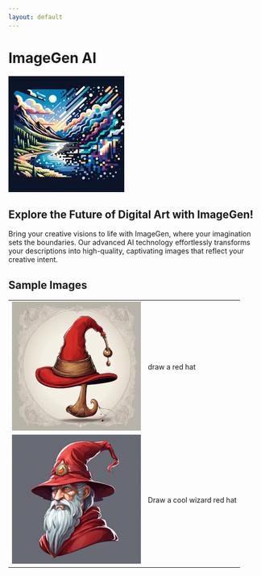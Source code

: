 ```yaml
---
layout: default
---
```


# ImageGen AI

![ImageGen AI Logo!](./logo.webp "ImageGen AI Logo")


## Explore the Future of Digital Art with ImageGen!

Bring your creative visions to life with ImageGen, where your imagination sets the boundaries. Our advanced AI technology effortlessly transforms your descriptions into high-quality,
captivating images that reflect your creative intent.
    
## Sample Images
<table>
    <tr>
        <td> <img src="./assets/images/sample_hat_256.png"> </td>
        <td>draw a red hat</td> 
    </tr>
    <tr>
        <td><img src="./assets/images/sample_hat2_256.png"></td>
        <td>Draw a cool wizard red hat</td> 
    </tr>

</table>


